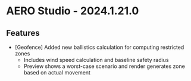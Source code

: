 # AERO Studio - 2024.1.21.0

## Features

- [Geofence] Added new ballistics calculation for computing restricted zones
  - Includes wind speed calculation and baseline safety radius
  - Preview shows a worst-case scenario and render generates zone based on actual movement
